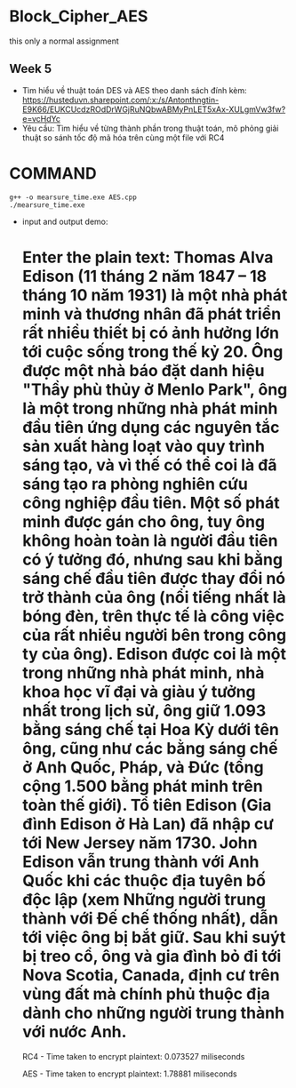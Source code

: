 # Block_Cipher_AES
this only a normal assignment 

## Week 5
- Tìm hiểu về thuật toán DES và AES theo danh sách đính kèm: https://husteduvn.sharepoint.com/:x:/s/Antonthngtin-E9K66/EUKCUcdzROdDrWGjRuNQbwABMyPnLET5xAx-XULgmVw3fw?e=vcHdYc
- Yêu cầu: Tìm hiểu về từng thành phần trong thuật toán, mô phỏng giải thuật so sánh tốc độ mã hóa trên cùng một file với RC4  

COMMAND
=================================

    g++ -o mearsure_time.exe AES.cpp
    ./mearsure_time.exe 

- input and output demo:

    Enter the plain text: Thomas Alva Edison (11 tháng 2 năm 1847 – 18 tháng 10 năm 1931) là một nhà phát minh và thương nhân đã phát triển rất nhiều thiết bị có ảnh hưởng lớn tới cuộc sống trong thế kỷ 20. Ông được một nhà báo đặt danh hiệu "Thầy phù thủy ở Menlo Park", ông là một trong những nhà phát minh đầu tiên ứng dụng các nguyên tắc sản xuất hàng loạt vào quy trình sáng tạo, và vì thế có thể coi là đã sáng tạo ra phòng nghiên cứu công nghiệp đầu tiên. Một số phát minh được gán cho ông, tuy ông không hoàn toàn là người đầu tiên có ý tưởng đó, nhưng sau khi bằng sáng chế đầu tiên được thay đổi nó trở thành của ông (nổi tiếng nhất là bóng đèn, trên thực tế là công việc của rất nhiều người bên trong công ty của ông). Edison được coi là một trong những nhà phát minh, nhà khoa học vĩ đại và giàu ý tưởng nhất trong lịch sử, ông giữ 1.093 bằng sáng chế tại Hoa Kỳ dưới tên ông, cũng như các bằng sáng chế ở Anh Quốc, Pháp, và Đức (tổng cộng 1.500 bằng phát minh trên toàn thế giới). Tổ tiên Edison (Gia đình Edison ở Hà Lan) đã nhập cư tới New Jersey năm 1730. John Edison vẫn trung thành với Anh Quốc khi các thuộc địa tuyên bố độc lập (xem Những người trung thành với Đế chế thống nhất), dẫn tới việc ông bị bắt giữ. Sau khi suýt bị treo cổ, ông và gia đình bỏ đi tới Nova Scotia, Canada, định cư trên vùng đất mà chính phủ thuộc địa dành cho những người trung thành với nước Anh.
    ==================================================================================

    RC4 - Time taken to encrypt plaintext: 0.073527 miliseconds

    AES - Time taken to encrypt plaintext: 1.78881 miliseconds